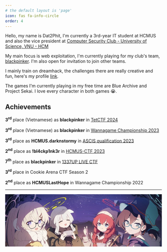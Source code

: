 ```yaml
---
# the default layout is 'page'
icon: fas fa-info-circle
order: 4
---
```


Hello, my name is Dat2Phit, I'm currently a 3rd-year IT student at HCMUS and also the vice president at [Computer Security Club - University of Science, VNU - HCM](https://www.facebook.com/hcmus.compsec.club)

My main focus is web exploitation, I'm currently playing for my club's team, [blackpinker](https://ctftime.org/team/155048). I'm also open for invitation to join other teams.

I mainly train on dreamhack, the challenges there are really creative and fun, here's my profile [link](https://dreamhack.io/users/30626).

The games I'm currently playing in my free time are Blue Archive and Project Sekai. I love every character in both games 😭.

## Achievements

**3<sup>rd</sup>** place (Vietnamese) as **blackpinker** in [TetCTF 2024](https://ctftime.org/event/2212)

**3<sup>rd</sup>** place (Vietnamese) as **blackpinker** in [Wannagame Championship 2023](https://ctftime.org/event/2146)

**3<sup>rd</sup>** place as **HCMUS.darknstormy** in [ASCIS qualification 2023](https://ascis.vnisa.org.vn/en/)

**2<sup>nd</sup>** place as **!bl4ckp1nk3r** in [HCMUS-CTF 2023](https://ctftime.org/ctf/902)

**7<sup>th</sup>** place as **blackpinker** in [1337UP LIVE CTF](https://ctftime.org/event/2134)

**3<sup>rd</sup>** place in Cookie Arena CTF Season 2

**2<sup>nd</sup>** place as **HCMUSLastHope** in Wannagame Championship 2022

---
![banner](/assets/img/banner.jpg)